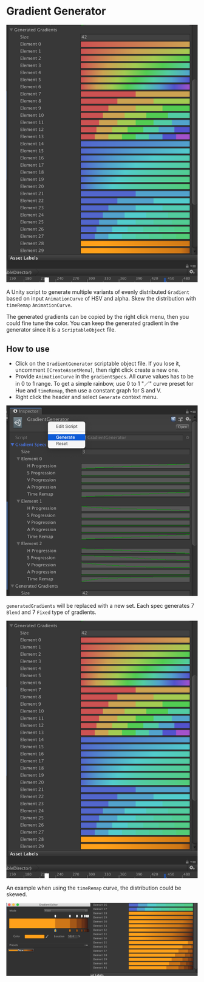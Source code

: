 # Gradient Generator

![how2](.howto/2.png)

A Unity script to generate multiple variants of evenly distributed `Gradient` based on input `AnimationCurve` of HSV and alpha. Skew the distribution with `timeRemap` `AnimationCurve`.

The generated gradients can be copied by the right click menu, then you could fine tune the color. You can keep the generated gradient in the generator since it is a `ScriptableObject` file.

## How to use

- Click on the `GradientGenerator` scriptable object file. If you lose it, uncomment `[CreateAssetMenu]`, then right click create a new one.
- Provide `AnimationCurve` in the `gradientSpecs`. All curve values has to be in 0 to 1 range. To get a simple rainbow, use 0 to 1 "／" curve preset for Hue and `timeRemap`, then use a constant graph for S and V.
- Right click the header and select `Generate` context menu.

![how1](.howto/1.png)

`generatedGradients` will be replaced with a new set. Each spec generates 7 `Blend` and 7 `Fixed` type of gradients.

![how2](.howto/2.png)

An example when using the `timeRemap` curve, the distribution could be skewed.

![how3](.howto/3.png)